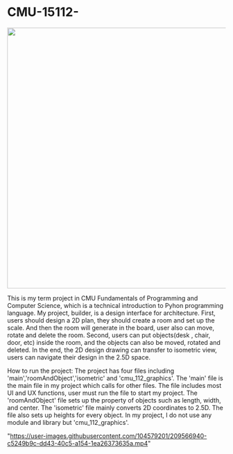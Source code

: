 # CMU-15112-
<img src="https://user-images.githubusercontent.com/104579201/209566825-53809804-d94d-4c05-84a3-dad79d7e6785.jpg" width="600" height="600">

This is my term project in CMU Fundamentals of Programming and Computer Science, which is a technical introduction to Pyhon programming language. My project, builder, is a design interface for architecture. First, users should design a 2D plan, they should create a room and set up the scale. And then the room will generate in the board, user also can move, rotate and delete the room. Second, users can put objects(desk , chair, door, etc) inside the room, and the objects can also be moved, rotated and deleted. In the end, the 2D design drawing can transfer to isometric view, users can navigate their design in the 2.5D space.

How to run the project:
The project has four files including 'main','roomAndObject','isometric' and 'cmu_112_graphics'.
The 'main' file is the main file in my project which calls for other files.
The file includes most UI and UX functions, user must run the file to start my project.
The 'roomAndObject' file sets up the property of objects such as length, width, and center.
The 'isometric' file mainly converts 2D coordinates to 2.5D. The file also sets up heights for every object.
In my project, I do not use any module and library but 'cmu_112_graphics'.

"https://user-images.githubusercontent.com/104579201/209566940-c5249b9c-dd43-40c5-a154-1ea26373635a.mp4"

